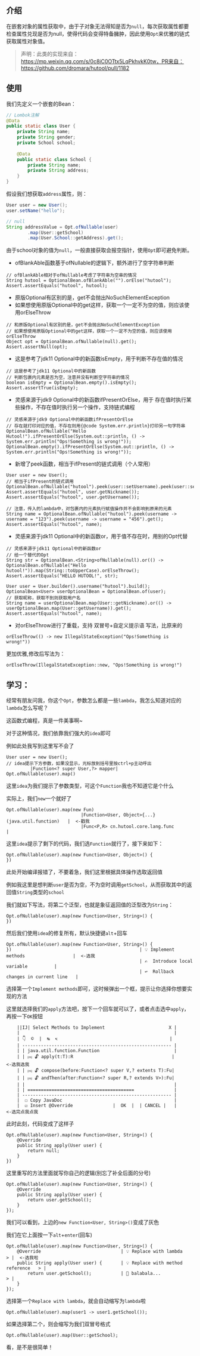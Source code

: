 ## 介绍

在嵌套对象的属性获取中，由于子对象无法得知是否为`null`，每次获取属性都要检查属性兑现是否为null，使得代码会变得特备臃肿，因此使用`Opt`来优雅的链式获取属性对象值。

> 声明：此类的实现来自：https://mp.weixin.qq.com/s/0c8iC0OTtx5LqPkhvkK0tw，PR来自：https://github.com/dromara/hutool/pull/1182

## 使用

我们先定义一个嵌套的Bean：

```java
// Lombok注解
@Data
public static class User {
	private String name;
	private String gender;
	private School school;
	
	@Data
	public static class School {
		private String name;
		private String address;
	}
}
```

假设我们想获取`address`属性，则：

```java
User user = new User();
user.setName("hello");

// null
String addressValue = Opt.ofNullable(user)
		.map(User::getSchool)
		.map(User.School::getAddress).get();
```

由于school对象的值为`null`，一般直接获取会报空指针，使用`Opt`即可避免判断。

- ofBlankAble函数基于ofNullable的逻辑下，额外进行了空字符串判断
```
// ofBlankAble相对于ofNullable考虑了字符串为空串的情况
String hutool = OptionalBean.ofBlankAble("").orElse("hutool");
Assert.assertEquals("hutool", hutool);
```
- 原版Optional有区别的是，get不会抛出NoSuchElementException
- 如果想使用原版Optional中的get这样，获取一个一定不为空的值，则应该使用orElseThrow
```
// 和原版Optional有区别的是，get不会抛出NoSuchElementException
// 如果想使用原版Optional中的get这样，获取一个一定不为空的值，则应该使用orElseThrow
Object opt = OptionalBean.ofNullable(null).get();
Assert.assertNull(opt);
```
- 这是参考了jdk11 Optional中的新函数isEmpty，用于判断不存在值的情况
```
// 这是参考了jdk11 Optional中的新函数
// 判断包裹内元素是否为空，注意并没有判断空字符串的情况
boolean isEmpty = OptionalBean.empty().isEmpty();
Assert.assertTrue(isEmpty);
```
- 灵感来源于jdk9 Optional中的新函数ifPresentOrElse，用于 存在值时执行某些操作，不存在值时执行另一个操作，支持链式编程
```
// 灵感来源于jdk9 Optional中的新函数ifPresentOrElse
// 存在就打印对应的值，不存在则用{@code System.err.println}打印另一句字符串
OptionalBean.ofNullable("Hello Hutool!").ifPresentOrElse(System.out::println, () -> System.err.println("Ops!Something is wrong!"));
OptionalBean.empty().ifPresentOrElse(System.out::println, () -> System.err.println("Ops!Something is wrong!"));
```
- 新增了peek函数，相当于ifPresent的链式调用（个人常用）
```
User user = new User();
// 相当于ifPresent的链式调用
OptionalBean.ofNullable("hutool").peek(user::setUsername).peek(user::setNickname);
Assert.assertEquals("hutool", user.getNickname());
Assert.assertEquals("hutool", user.getUsername());

// 注意，传入的lambda中，对包裹内的元素执行赋值操作并不会影响到原来的元素
String name = OptionalBean.ofNullable("hutool").peek(username -> username = "123").peek(username -> username = "456").get();
Assert.assertEquals("hutool", name);
```
- 灵感来源于jdk11 Optional中的新函数or，用于值不存在时，用别的Opt代替
```
// 灵感来源于jdk11 Optional中的新函数or
// 给一个替代的Opt
String str = OptionalBean.<String>ofNullable(null).or(() -> OptionalBean.ofNullable("Hello hutool!")).map(String::toUpperCase).orElseThrow();
Assert.assertEquals("HELLO HUTOOL!", str);

User user = User.builder().username("hutool").build();
OptionalBean<User> userOptionalBean = OptionalBean.of(user);
// 获取昵称，获取不到则获取用户名
String name = userOptionalBean.map(User::getNickname).or(() -> userOptionalBean.map(User::getUsername)).get();
Assert.assertEquals("hutool", name);
```
- 对orElseThrow进行了重载，支持 双冒号+自定义提示语 写法，比原来的
```
orElseThrow(() -> new IllegalStateException("Ops!Something is wrong!"))
```
更加优雅,修改后写法为：
```
orElseThrow(IllegalStateException::new, "Ops!Something is wrong!")
```

## 学习：

经常有朋友问我，你这个`Opt`，参数怎么都是一些`lambda`，我怎么知道对应的`lambda`怎么写呢？

这函数式编程，真是一件美事啊~

对于这种情况，我们依靠我们强大的`idea`即可

例如此处我写到这里写不会了

```
User user = new User();
// idea提示下方参数，如果没显示，光标放到括号里按ctrl+p主动呼出            
         |Function<? super User,?> mapper|
Opt.ofNullable(user).map()
```

这里`idea`为我们提示了参数类型，可这个`Function`我也不知道它是个什么

实际上，我们`new`一个就好了

```
Opt.ofNullable(user).map(new Fun)
                            |Function<User, Object>{...} (java.util.function)   |  <-戳我
                            |Func<P,R> cn.hutool.core.lang.func                 |
```

这里`idea`提示了剩下的代码，我们选`Function`就行了，接下来如下：

```
Opt.ofNullable(user).map(new Function<User, Object>() {
})
```

此处开始编译报错了，不要着急，我们这里根据具体操作选取返回值

例如我这里是想判断`user`是否为空，不为空时调用`getSchool`，从而获取其中的返回值`String`类型的`school`

我们就如下写法，将第二个泛型，也就是象征返回值的泛型改为`String`：

```
Opt.ofNullable(user).map(new Function<User, String>() {
})
```

然后我们使用`idea`的修复所有，默认快捷键`alt`+回车

```
Opt.ofNullable(user).map(new Function<User, String>() {
})                                                | 💡 Implement methods                  |  <-选我
                                                  | ✍  Introduce local variable          |
                                                  | ↩  Rollback changes in current line   |
```

选择第一个`Implement methods`即可，这时候弹出一个框，提示让你选择你想要实现的方法

这里就选择我们的`apply`方法吧，按下一个回车就可以了，或者点击选中`apply`，再按一下`OK`按钮

```
    ||IJ| Select Methods to Implement                        X |
    |                                                          |
    | 👇  ©  |  ↹  ↸                                          |
    | -------------------------------------------------------- |
    | | java.util.function.Function                            |
    | | ⒨ 🔓 apply(t:T):R                                     |      <-选我选我
    | | ⒨ 🔓 compose(before:Function<? super V,? extents T):Fu|
    | | ⒨ 🔓 andThen(after:Function<? super R,? extends V>):Fu|
    | |                                                        |
    | | ========================================               |                                        
    | -------------------------------------------------------- |
    |  ☐ Copy JavaDoc                                          |
    |  ☑ Insert @Override               |  OK  |  | CANCEL |   |     <-选完点我点我
```

此时此刻，代码变成了这样子

```
Opt.ofNullable(user).map(new Function<User, String>() {
    @Override
    public String apply(User user) {
        return null;
    }
})
```

这里重写的方法里面就写你自己的逻辑(别忘了补全后面的分号)

```
Opt.ofNullable(user).map(new Function<User, String>() {
    @Override
    public String apply(User user) {
        return user.getSchool();
    }
});
```

我们可以看到，上边的`new Function<User, String>()`变成了灰色

我们在它上面按一下`alt`+`enter`(回车)

```
Opt.ofNullable(user).map(new Function<User, String>() {
    @Override                              | 💡 Replace with lambda             > |  <-选我啦
    public String apply(User user) {       | 💡 Replace with method reference   > |
        return user.getSchool();           | 💎 balabala...                     > |
    }
});
```

选择第一个`Replace with lambda`，就会自动缩写为`lambda`啦

```
Opt.ofNullable(user).map(user1 -> user1.getSchool());
```

如果选择第二个，则会缩写为我们双冒号格式

```
Opt.ofNullable(user).map(User::getSchool);
```

看，是不是很简单！